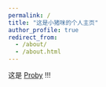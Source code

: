 ```yaml
---
permalink: /
title: "这是小猪咪的个人主页"
author_profile: true
redirect_from: 
  - /about/
  - /about.html
---
```


这是 [Proby](http://127.0.0.1:5000/) !!!
